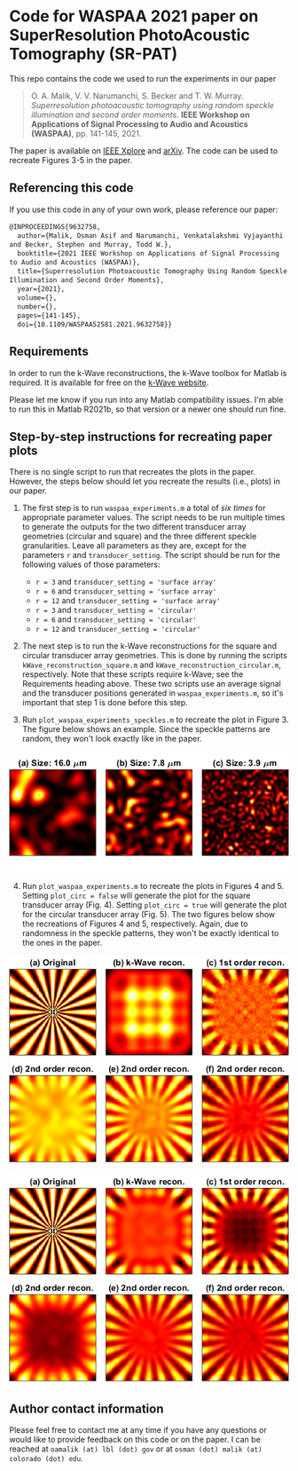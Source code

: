 # Code for WASPAA 2021 paper on SuperResolution PhotoAcoustic Tomography (SR-PAT)

This repo contains the code we used to run the experiments in our paper 

> O. A. Malik, V. V. Narumanchi, S. Becker and T. W. Murray. 
> *Superresolution photoacoustic tomography using random speckle illumination and second order moments*.
> **IEEE Workshop on Applications of Signal Processing to Audio and Acoustics (WASPAA)**,
> pp. 141-145, 2021.

The paper is available on [IEEE Xplore](https://doi.org/10.1109/WASPAA52581.2021.9632758) and [arXiv](https://arxiv.org/abs/2105.03809). 
The code can be used to recreate Figures 3-5 in the paper.


## Referencing this code

If you use this code in any of your own work, please reference our paper:
```
@INPROCEEDINGS{9632758,
  author={Malik, Osman Asif and Narumanchi, Venkatalakshmi Vyjayanthi and Becker, Stephen and Murray, Todd W.},
  booktitle={2021 IEEE Workshop on Applications of Signal Processing to Audio and Acoustics (WASPAA)}, 
  title={Superresolution Photoacoustic Tomography Using Random Speckle Illumination and Second Order Moments}, 
  year={2021},
  volume={},
  number={},
  pages={141-145},
  doi={10.1109/WASPAA52581.2021.9632758}}
```


## Requirements

In order to run the k-Wave reconstructions, the k-Wave toolbox for Matlab is required.
It is available for free on the [k-Wave website](http://www.k-wave.org/).

Please let me know if you run into any Matlab compatibility issues. 
I'm able to run this in Matlab R2021b, so that version or a newer one should run fine.


## Step-by-step instructions for recreating paper plots

There is no single script to run that recreates the plots in the paper. 
However, the steps below should let you recreate the results (i.e., plots) in our paper.

1. The first step is to run `waspaa_experiments.m` a total of *six times* for appropriate parameter values.
The script needs to be run multiple times to generate the outputs for the two different transducer array geometries (circular and square) and the three different speckle granularities. 
Leave all parameters as they are, except for the parameters `r` and `transducer_setting`.
The script should be run for the following values of those parameters:
    - `r = 3` and `transducer_setting = 'surface array'`
    - `r = 6` and `transducer_setting = 'surface array'`
    - `r = 12` and `transducer_setting = 'surface array'`
    - `r = 3` and `transducer_setting = 'circular'`
    - `r = 6` and `transducer_setting = 'circular'`
    - `r = 12` and `transducer_setting = 'circular'` 

2. The next step is to run the k-Wave reconstructions for the square and circular transducer array geometries.
This is done by running the scripts `kWave_reconstruction_square.m` and `kWave_reconstruction_circular.m`, respectively.
Note that these scripts require k-Wave; see the Requirements heading above.
These two scripts use an average signal and the transducer positions generated in `waspaa_experiments.m`, so it's important that step 1 is done before this step.

3. Run `plot_waspaa_experiments_speckles.m` to recreate the plot in Figure 3.
The figure below shows an example.
Since the speckle patterns are random, they won't look exactly like in the paper.

![Speckle patterns](speckle_patterns.png)

4. Run `plot_waspaa_experiments.m` to recreate the plots in Figures 4 and 5.
Setting `plot_circ = false` will generate the plot for the square transducer array (Fig. 4).
Setting `plot_circ = true` will generate the plot for the circular transducer array (Fig. 5). 
The two figures below show the recreations of Figures 4 and 5, respectively.
Again, due to randomness in the speckle patterns, they won't be exactly identical to the ones in the paper.

![Reconstruction square array](recon_square_array.png)

![Reconstruction circular array](recon_circular_array.png)

## Author contact information

Please feel free to contact me at any time if you have any questions or would like to provide feedback on this code or on the paper. I can be reached at `oamalik (at) lbl (dot) gov` or at `osman (dot) malik (at) colorado (dot) edu`. 
